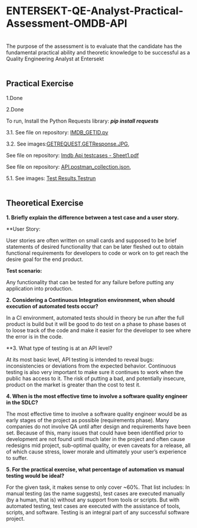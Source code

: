 # ENTERSEKT-QE-Analyst-Practical-Assessment-OMDB-API
<br>
The purpose of the assessment is to evaluate that the candidate has the fundamental practical ability and theoretic knowledge to be successful as a Quality Engineering Analyst at Entersekt<br><br>


Practical Exercise
---

1.Done

2.Done

To run, Install the Python Requests library: ***pip install requests***

3.1. See file on repository: [IMDB_GETID.py](https://github.com/Josh1866/ENTERSEKT-QE-Analyst-Practical-Assessment---OMDB-API/blob/master/IMDB_GETID.py)

3.2. See images:[GETREQUEST](https://github.com/Josh1866/ENTERSEKT-QE-Analyst-Practical-Assessment---OMDB-API/blob/master/GETREQUEST),[GETResponse.JPG](https://github.com/Josh1866/ENTERSEKT-QE-Analyst-Practical-Assessment---OMDB-API/blob/master/GETResponse.JPG),

See file on repository: [Imdb Api testcases - Sheet1.pdf](https://github.com/Josh1866/ENTERSEKT-QE-Analyst-Practical-Assessment---OMDB-API/blob/master/Imdb%20Api%20testcases%20-%20Sheet1.pdf)

See file on repository: [API.postman_collection.json](https://github.com/Josh1866/ENTERSEKT-QE-Analyst-Practical-Assessment---OMDB-API/blob/master/API.postman_collection.json),

5.1. See images: [Test Results](https://github.com/Josh1866/ENTERSEKT-QE-Analyst-Practical-Assessment---OMDB-API/blob/master/Test%20Results.PNG),[Testrun](https://github.com/Josh1866/ENTERSEKT-QE-Analyst-Practical-Assessment---OMDB-API/blob/master/Testrun.PNG)
<br><br>

Theoretical Exercise
---
**1. Briefly explain the difference between a test case and a user story.**<br>

**User Story:<br>

User stories are often written on small cards and supposed to be brief statements of desired functionality that can be later fleshed out to obtain functional requirements for developers to code or work on to get reach the desire goal for the end product.<br>

**Test scenario:**<br>

Any functionality that can be tested for any failure before putting any application into production.<br>


**2. Considering a Continuous Integration environment, when should execution of automated tests occur?**

In a CI environment, automated tests should in theory be run after the full product is build but it will be good to do test on a phase to phase bases ot to loose track of the code and make it easier for the developer to see where the error is in the code.<br>

**3. What type of testing is at an API level?

At its most basic level, API testing is intended to reveal bugs: inconsistencies or deviations from the expected behavior. Continuous testing is also very important to make sure it continues to work when the public has access to it. The risk of putting a bad, and potentially insecure, product on the market is greater than the cost to test it.<br>

**4. When is the most effective time to involve a software quality engineer in the SDLC?**

The most effective time to involve a software quality engineer would be as early stages of the project as possible (requirements phase). Many companies do not involve QA until after design and requirements have been set. Because of this, many issues that could have been identified prior to development are not found until much later in the project and often cause redesigns mid project, sub-optimal quality, or even caveats for a release, all of which cause stress, lower morale and ultimately your user’s experience to suffer.

**5. For the practical exercise, what percentage of automation vs manual testing would be ideal?**


For the given task, it makes sense to only cover ~60%. That list includes:
In manual testing (as the name suggests), test cases are executed manually (by a human, that is) without any support from tools or scripts. But with automated testing, test cases are executed with the assistance of tools, scripts, and software. Testing is an integral part of any successful software project.
